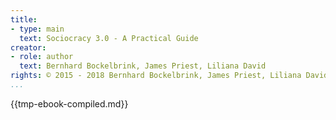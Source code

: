 ```yaml
---
title:
- type: main
  text: Sociocracy 3.0 - A Practical Guide
creator:
- role: author
  text: Bernhard Bockelbrink, James Priest, Liliana David
rights: © 2015 - 2018 Bernhard Bockelbrink, James Priest, Liliana David, CC BY-SA
...
```


{{tmp-ebook-compiled.md}}
